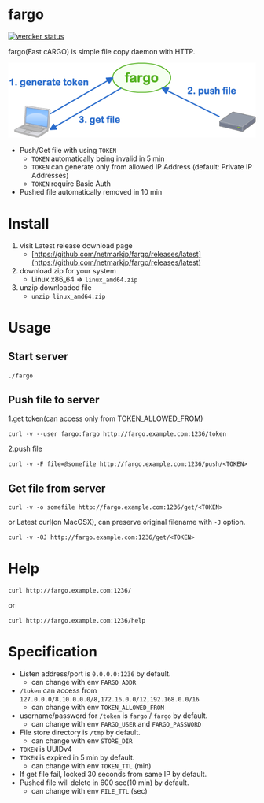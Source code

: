 fargo
==================

[![wercker status](https://app.wercker.com/status/4ffab3cbd879cf0d3a2f90cc15e6a0cd/m "wercker status")](https://app.wercker.com/project/bykey/4ffab3cbd879cf0d3a2f90cc15e6a0cd)

fargo(Fast cARGO) is simple file copy daemon with HTTP.

![overview](overview.png)

- Push/Get file with using ``TOKEN``
    - ``TOKEN`` automatically being invalid in 5 min
    - ``TOKEN`` can generate only from allowed IP Address (default: Private IP Addresses)
    - ``TOKEN`` require Basic Auth
- Pushed file automatically removed in 10 min

# Install

1. visit Latest release download page
    - [https://github.com/netmarkjp/fargo/releases/latest](https://github.com/netmarkjp/fargo/releases/latest)
2. download zip for your system
    - Linux x86_64 => ``linux_amd64.zip``
3. unzip downloaded file
    - ``unzip linux_amd64.zip``

# Usage

## Start server

```
./fargo
```

## Push file to server

1.get token(can access only from TOKEN_ALLOWED_FROM)

```
curl -v --user fargo:fargo http://fargo.example.com:1236/token
```

2.push file

```
curl -v -F file=@somefile http://fargo.example.com:1236/push/<TOKEN>
```

## Get file from server

```
curl -v -o somefile http://fargo.example.com:1236/get/<TOKEN>
```

or Latest curl(on MacOSX), can preserve original filename with ``-J`` option.

```
curl -v -OJ http://fargo.example.com:1236/get/<TOKEN>
```

# Help

```
curl http://fargo.example.com:1236/
```

or

```
curl http://fargo.example.com:1236/help
```

# Specification

- Listen address/port is ``0.0.0.0:1236`` by default.
    - can change with env ``FARGO_ADDR``
- ``/token`` can access from ``127.0.0.0/8,10.0.0.0/8,172.16.0.0/12,192.168.0.0/16``
    - can change with env ``TOKEN_ALLOWED_FROM``
- username/password for ``/token`` is ``fargo`` / ``fargo`` by default.
    - can change with env ``FARGO_USER`` and ``FARGO_PASSWORD``
- File store directory is ``/tmp`` by default.
    - can change with env ``STORE_DIR``
- ``TOKEN`` is UUIDv4
- ``TOKEN`` is expired in 5 min by default.
    - can change with env ``TOKEN_TTL`` (min)
- If get file fail, locked 30 seconds from same IP by default.
- Pushed file will delete in 600 sec(10 min) by default.
    - can change with env ``FILE_TTL`` (sec)

